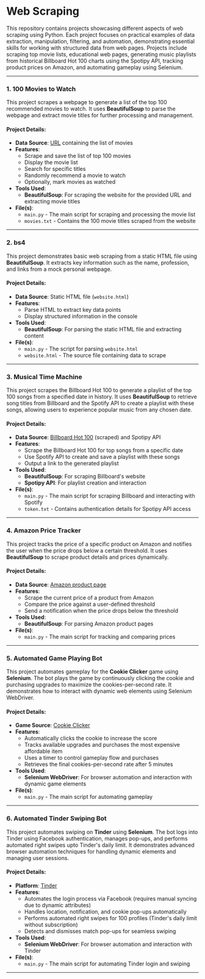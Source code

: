 # Web Scraping

This repository contains projects showcasing different aspects of web scraping using Python. Each project focuses on practical examples of data extraction, manipulation, filtering, and automation, demonstrating essential skills for working with structured data from web pages. Projects include scraping top movie lists, educational web pages, generating music playlists from historical Billboard Hot 100 charts using the Spotipy API, tracking product prices on Amazon, and automating gameplay using Selenium.

---

### 1. 100 Movies to Watch
This project scrapes a webpage to generate a list of the top 100 recommended movies to watch. It uses **BeautifulSoup** to parse the webpage and extract movie titles for further processing and management.

#### Project Details:
- **Data Source**: [URL](https://web.archive.org/web/20200518073855/https://www.empireonline.com/movies/features/best-movies-2/) containing the list of movies
- **Features**:
  - Scrape and save the list of top 100 movies
  - Display the movie list
  - Search for specific titles
  - Randomly recommend a movie to watch
  - Optionally, mark movies as watched
- **Tools Used**:
  - **BeautifulSoup**: For scraping the website for the provided URL and extracting movie titles
- **File(s)**:
  - `main.py` - The main script for scraping and processing the movie list
  - `movies.txt` - Contains the 100 movie titles scraped from the website

---

### 2. bs4
This project demonstrates basic web scraping from a static HTML file using **BeautifulSoup**. It extracts key information such as the name, profession, and links from a mock personal webpage.

#### Project Details:
- **Data Source**: Static HTML file (`website.html`)
- **Features**:
  - Parse HTML to extract key data points
  - Display structured information in the console
- **Tools Used**:
  - **BeautifulSoup**: For parsing the static HTML file and extracting content
- **File(s)**:
  - `main.py` - The script for parsing `website.html`
  - `website.html` - The source file containing data to scrape

---

### 3. Musical Time Machine
This project scrapes the Billboard Hot 100 to generate a playlist of the top 100 songs from a specified date in history. It uses **BeautifulSoup** to retrieve song titles from Billboard and the Spotify API to create a playlist with these songs, allowing users to experience popular music from any chosen date.

#### Project Details:
- **Data Source**: [Billboard Hot 100](https://www.billboard.com/charts/hot-100/) (scraped) and Spotipy API
- **Features**:
  - Scrape the Billboard Hot 100 for top songs from a specific date
  - Use Spotify API to create and save a playlist with these songs
  - Output a link to the generated playlist
- **Tools Used**:
  - **BeautifulSoup**: For scraping Billboard's website
  - **Spotipy API**: For playlist creation and interaction
- **File(s)**:
  - `main.py` - The main script for scraping Billboard and interacting with Spotify
  - `token.txt` - Contains authentication details for Spotipy API access

---

### 4. Amazon Price Tracker
This project tracks the price of a specific product on Amazon and notifies the user when the price drops below a certain threshold. It uses **BeautifulSoup** to scrape product details and prices dynamically.

#### Project Details:
- **Data Source**: [Amazon product page](https://www.amazon.com/dp/B075CYMYK6?psc=1&ref_=cm_sw_r_cp_ud_ct_FM9M699VKHTT47YD50Q6)
- **Features**:
  - Scrape the current price of a product from Amazon
  - Compare the price against a user-defined threshold
  - Send a notification when the price drops below the threshold
- **Tools Used**:
  - **BeautifulSoup**: For parsing Amazon product pages
- **File(s)**:
  - `main.py` - The main script for tracking and comparing prices

---

### 5. Automated Game Playing Bot
This project automates gameplay for the **Cookie Clicker** game using **Selenium**. The bot plays the game by continuously clicking the cookie and purchasing upgrades to maximize the cookies-per-second rate. It demonstrates how to interact with dynamic web elements using Selenium WebDriver.

#### Project Details:
- **Game Source**: [Cookie Clicker](https://orteil.dashnet.org/experiments/cookie/)
- **Features**:
  - Automatically clicks the cookie to increase the score
  - Tracks available upgrades and purchases the most expensive affordable item
  - Uses a timer to control gameplay flow and purchases
  - Retrieves the final cookies-per-second rate after 5 minutes
- **Tools Used**:
  - **Selenium WebDriver**: For browser automation and interaction with dynamic game elements
- **File(s)**:
  - `main.py` - The main script for automating gameplay

---

### 6. Automated Tinder Swiping Bot
This project automates swiping on **Tinder** using **Selenium**. The bot logs into Tinder using Facebook authentication, manages pop-ups, and performs automated right swipes upto Tinder's daily limit. It demonstrates advanced browser automation techniques for handling dynamic elements and managing user sessions.

#### Project Details:
- **Platform**: [Tinder](https://tinder.com/)
- **Features**:
  - Automates the login process via Facebook (requires manual syncing due to dynamic attributes)
  - Handles location, notification, and cookie pop-ups automatically
  - Performs automated right swipes for 100 profiles (Tinder's daily limit without subscription)
  - Detects and dismisses match pop-ups for seamless swiping
- **Tools Used**:
  - **Selenium WebDriver**: For browser automation and interaction with Tinder
- **File(s)**:
  - `main.py` - The main script for automating Tinder login and swiping

---